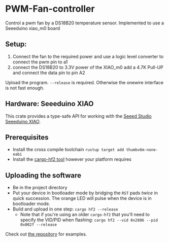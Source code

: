 # PWM-Fan-controller

Control a pwm fan by a DS18B20 temperature sensor. Implemented to use a Seeeduino xiao_m0 board

## Setup:

1. Connect the fan to the required power and use a logic level converter to connect the pwm pin to a1
2. connect the DS18B20 to 3.3V power of the XIAO_m0 add a 4.7K Pull-UP and connect the data pin to pin A2

Upload the program. `--release` is required. Otherwise the onewire interface is not fast enough.

## Hardware: Seeeduino XIAO

This crate provides a type-safe API for working with the [Seeed Studio
Seeeduino XIAO](http://wiki.seeedstudio.com/Seeeduino-XIAO/).

## Prerequisites

- Install the cross compile toolchain `rustup target add thumbv6m-none-eabi`
- Install the [cargo-hf2 tool](https://crates.io/crates/cargo-hf2) however your
  platform requires

## Uploading the software

- Be in the project directory
- Put your device in bootloader mode by bridging the `RST` pads _twice_ in
  quick succession. The orange LED will pulse when the device is in bootloader
  mode.
- Build and upload in one step: `cargo hf2 --release`
  - Note that if you're using an older `cargo-hf2` that you'll need to specify
    the VID/PID when flashing: `cargo hf2 --vid 0x2886 --pid 0x002f --release`

Check out [the
repository](https://github.com/atsamd-rs/atsamd/tree/master/boards/xiao_m0/examples)
for examples.
